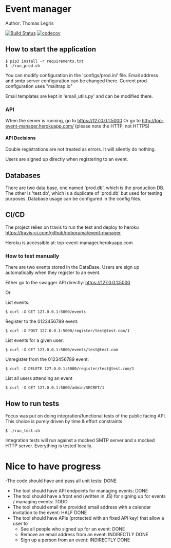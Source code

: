# Event manager
Author: Thomas Legris

[![Build Status](https://travis-ci.com/noboruma/event-manager.svg?branch=main)](https://travis-ci.com/noboruma/event-manager)
[![codecov](https://codecov.io/gh/noboruma/event-manager/branch/main/graph/badge.svg?token=IH7PEECRHL)](https://codecov.io/gh/noboruma/event-manager)

## How to start the application

```
$ pip3 install -r requirements.txt
$ ./run_prod.sh
```

You can modify configuration in the 'configs/prod.ini' file.
Email address and smtp server configuration can be changed there.
Current prod configuration uses "mailtrap.io"

Email templates are kept in 'email_utils.py' and can be modified there.

### API

When the server is running, go to https://127.0.0.1:5000
Or go to http://top-event-manager.herokuapp.com/ (please note the HTTP, not HTTPS)

#### API Decisions

Double registrations are not treated as errors. It will silently do nothing.

Users are signed up directly when registering to an event.

## Databases

There are two data base, one named 'prod.db', which is the production DB.
The other is 'test.db', which is a duplicate of 'prod.db' but used for testing purposes.
Database usage can be configured in the config files.

## CI/CD

The project relies on travis to run the test and deploy to heroku
https://travis-ci.com/github/noboruma/event-manager

Heroku is accessible at: top-event-manager.herokuapp.com

### How to test manually

There are two events stored in the DataBase.
Users are sign up automatically when they register to an event.

Either go to the swagger API directly: https://127.0.0.1:5000

Or

List events:
```
$ curl -X GET 127.0.0.1:5000/events
```

Register to the 0123456789 event:
```
$ curl -X POST 127.0.0.1:5000/register/test@test.com/1
```

List events for a given user:
```
$ curl -X GET 127.0.0.1:5000/events/test@test.com
```

Unregister from the 0123456789 event:
```
$ curl -X DELETE 127.0.0.1:5000/register/test@test.com/1
```

List all users attending an event
```
$ curl -X GET 127.0.0.1:5000/admin/SECRET/1
```

## How to run tests

Focus was put on doing integration/functional tests of the public facing API.
This choice is purely driven by time & effort constraints.

```
$ ./run_test.sh
```

Integration tests will run against a mocked SMTP server and a mocked HTTP server.
Everything is tested locally.

# Nice to have progress

-The code should have and pass all unit tests: DONE
- The tool should have API endpoints for managing events: DONE
- The tool should have a front end (written in JS) for signing up for events / managing events: TODO
- The tool should email the provided email address with a calendar invitation to the event: HALF DONE
- The tool should have APIs (protected with an fixed API key) that allow a user to
    - See all people who signed up for an event: DONE
    - Remove an email address from an event: INDIRECTLY DONE
    - Sign up a person from an event: INDIRECTLY DONE
